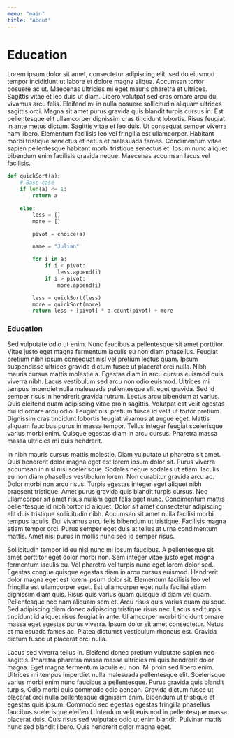```yaml
---
menu: "main"
title: "About"
---
```


# Education

Lorem ipsum dolor sit amet, consectetur adipiscing elit, sed do eiusmod tempor incididunt ut labore et dolore magna aliqua. Accumsan tortor posuere ac ut. Maecenas ultricies mi eget mauris pharetra et ultrices. Sagittis vitae et leo duis ut diam. Libero volutpat sed cras ornare arcu dui vivamus arcu felis. Eleifend mi in nulla posuere sollicitudin aliquam ultrices sagittis orci. Magna sit amet purus gravida quis blandit turpis cursus in. Est pellentesque elit ullamcorper dignissim cras tincidunt lobortis. Risus feugiat in ante metus dictum. Sagittis vitae et leo duis. Ut consequat semper viverra nam libero. Elementum facilisis leo vel fringilla est ullamcorper. Habitant morbi tristique senectus et netus et malesuada fames. Condimentum vitae sapien pellentesque habitant morbi tristique senectus et. Ipsum nunc aliquet bibendum enim facilisis gravida neque. Maecenas accumsan lacus vel facilisis.


```python
def quickSort(a):
    # Base case
    if len(a) <= 1:
        return a

    else:
        less = []
        more = []

        pivot = choice(a)

        name = "Julian"

        for i in a:
            if i < pivot:
                less.append(i)
            if i > pivot:
                more.append(i)

        less = quickSort(less)
        more = quickSort(more)
        return less + [pivot] * a.count(pivot) + more
```

### Education

Sed vulputate odio ut enim. Nunc faucibus a pellentesque sit amet porttitor. Vitae justo eget magna fermentum iaculis eu non diam phasellus. Feugiat pretium nibh ipsum consequat nisl vel pretium lectus quam. Ipsum suspendisse ultrices gravida dictum fusce ut placerat orci nulla. Nibh mauris cursus mattis molestie a. Egestas diam in arcu cursus euismod quis viverra nibh. Lacus vestibulum sed arcu non odio euismod. Ultrices mi tempus imperdiet nulla malesuada pellentesque elit eget gravida. Sed id semper risus in hendrerit gravida rutrum. Lectus arcu bibendum at varius. Quis eleifend quam adipiscing vitae proin sagittis. Volutpat est velit egestas dui id ornare arcu odio. Feugiat nisl pretium fusce id velit ut tortor pretium. Dignissim cras tincidunt lobortis feugiat vivamus at augue eget. Mattis aliquam faucibus purus in massa tempor. Tellus integer feugiat scelerisque varius morbi enim. Quisque egestas diam in arcu cursus. Pharetra massa massa ultricies mi quis hendrerit.

In nibh mauris cursus mattis molestie. Diam vulputate ut pharetra sit amet. Quis hendrerit dolor magna eget est lorem ipsum dolor sit. Purus viverra accumsan in nisl nisi scelerisque. Sodales neque sodales ut etiam. Iaculis eu non diam phasellus vestibulum lorem. Non curabitur gravida arcu ac. Dolor morbi non arcu risus. Turpis egestas integer eget aliquet nibh praesent tristique. Amet purus gravida quis blandit turpis cursus. Nec ullamcorper sit amet risus nullam eget felis eget nunc. Condimentum mattis pellentesque id nibh tortor id aliquet. Dolor sit amet consectetur adipiscing elit duis tristique sollicitudin nibh. Accumsan sit amet nulla facilisi morbi tempus iaculis. Dui vivamus arcu felis bibendum ut tristique. Facilisis magna etiam tempor orci. Purus semper eget duis at tellus at urna condimentum mattis. Amet nisl purus in mollis nunc sed id semper risus.

Sollicitudin tempor id eu nisl nunc mi ipsum faucibus. A pellentesque sit amet porttitor eget dolor morbi non. Sem integer vitae justo eget magna fermentum iaculis eu. Vel pharetra vel turpis nunc eget lorem dolor sed. Egestas congue quisque egestas diam in arcu cursus euismod. Hendrerit dolor magna eget est lorem ipsum dolor sit. Elementum facilisis leo vel fringilla est ullamcorper eget. Est ullamcorper eget nulla facilisi etiam dignissim diam quis. Risus quis varius quam quisque id diam vel quam. Pellentesque nec nam aliquam sem et. Arcu risus quis varius quam quisque. Sed adipiscing diam donec adipiscing tristique risus nec. Lacus sed turpis tincidunt id aliquet risus feugiat in ante. Ullamcorper morbi tincidunt ornare massa eget egestas purus viverra. Ipsum dolor sit amet consectetur. Netus et malesuada fames ac. Platea dictumst vestibulum rhoncus est. Gravida dictum fusce ut placerat orci nulla.

Lacus sed viverra tellus in. Eleifend donec pretium vulputate sapien nec sagittis. Pharetra pharetra massa massa ultricies mi quis hendrerit dolor magna. Eget magna fermentum iaculis eu non. Mi proin sed libero enim. Ultrices mi tempus imperdiet nulla malesuada pellentesque elit. Scelerisque varius morbi enim nunc faucibus a pellentesque. Purus gravida quis blandit turpis. Odio morbi quis commodo odio aenean. Gravida dictum fusce ut placerat orci nulla pellentesque dignissim enim. Bibendum ut tristique et egestas quis ipsum. Commodo sed egestas egestas fringilla phasellus faucibus scelerisque eleifend. Interdum velit euismod in pellentesque massa placerat duis. Quis risus sed vulputate odio ut enim blandit. Pulvinar mattis nunc sed blandit libero. Quis hendrerit dolor magna eget.
